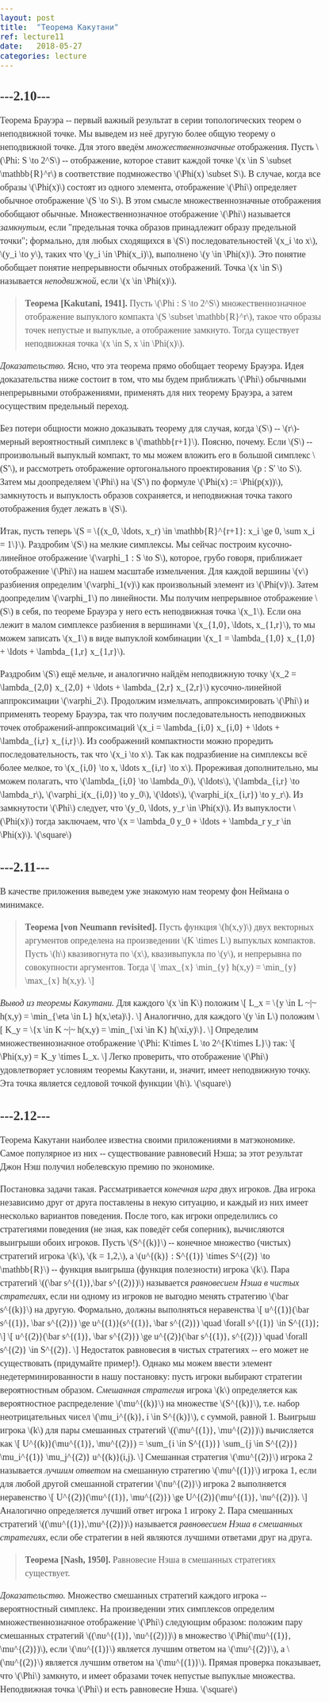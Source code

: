```yaml
---
layout: post
title:  "Теорема Какутани"
ref: lecture11
date:   2018-05-27
categories: lecture
---
```


<script src="//ajax.googleapis.com/ajax/libs/jquery/1.9.1/jquery.min.js"></script>
<script src="{{site.baseurl}}/tsi-inlineDisqussions-919f4a1/inlineDisqussions.js"></script>
<link rel="stylesheet" type="text/css" href="{{site.baseurl}}/tsi-inlineDisqussions-919f4a1/inlineDisqussions.css" />
<script>
  disqus_shortname = 'a-balitskiy-github-io-mipt-comb-geom';
  jQuery(document).ready(function() {
    jQuery("p").inlineDisqussions();
  });
</script>

<script src="{{site.baseurl}}/jquery-inline-footnotes-min/jquery-inline-footnotes-min.js"></script>
  <script>
    $(function() {
      $("[rel=footnote]").inlineFootnote();
    });
  </script>
<style type="text/css">
    body {
      font-family: Georgia, serif;
      font-size: 18px;
      line-height: 1.5em;
      color: #333;
      padding: 0;
      margin: 0;
    }
    #wrapper { width: 960px; margin: 76px auto; }
    sup a { font-weight: bold; padding: 5px; text-decoration: none; }
    #footnote_box {
      font-size: 14px;
      background: white;
      padding: 0 10px;
      margin: 10px;
      border: 1px solid #888;
      -moz-box-shadow: 0px 0px 5px #888;
      -webkit-box-shadow: 0px 0px 5px #888;
      box-shadow: 0px 0px 5px #888;
    }
  </style>

## ---2.10---

Теорема Брауэра -- первый важный результат в серии топологических теорем о неподвижной точке. Мы выведем из неё другую более общую теорему о неподвижной точке. Для этого введём _множественнозначные_ отображения. Пусть \\(\Phi: S \to 2^S\\) -- отображение, которое ставит каждой точке \\(x \in S \subset \mathbb{R}^r\\) в соответствие  подмножество \\(\Phi(x) \subset S\\). В случае, когда все образы \\(\Phi(x)\\) состоят из одного элемента, отображение \\(\Phi\\) определяет обычное отображение \\(S \to S\\). В этом смысле множественнозначные отображения обобщают обычные. Множественнозначное отображение \\(\Phi\\) называется _замкнутым_, если "предельная точка образов принадлежит образу предельной точки"; формально, для любых сходящихся в \\(S\\) последовательностей \\(x_i \to x\\), \\(y_i \to y\\), таких что \\(y_i \in \Phi(x_i)\\), выполнено \\(y \in \Phi(x)\\). Это понятие обобщает понятие непрерывности обычных отображений. Точка \\(x \in S\\) называется _неподвижной_, если \\(x \in \Phi(x)\\).
 
> **Теорема [Kakutani, 1941].** Пусть \\(\Phi : S \to 2^S\\) множественнозначное отображение выпуклого компакта \\(S \subset \mathbb{R}^r\\), такое что образы точек непустые и выпуклые, а отображение замкнуто. Тогда существует неподвижная точка \\(x \in S, x \in \Phi(x)\\).

_Доказательство._ 
Ясно, что эта теорема прямо обобщает теорему Брауэра. Идея доказательства ниже состоит в том, что мы будем приближать \\(\Phi\\) обычными непрерывными отображениями, применять для них теорему Брауэра, а затем осуществим предельный переход.

Без потери общности можно доказывать теорему для случая, когда \\(S\\) -- \\(r\\)-мерный вероятностный симплекс в \\(\mathbb{r+1}\\). Поясню, почему. Если \\(S\\) -- произвольный выпуклый компакт, то мы можем вложить его в большой симплекс \\(S'\\), и рассмотреть отображение ортогонального проектирования \\(p : S' \to S\\). Затем мы доопределяем \\(\Phi\\) на \\(S'\\) по формуле \\(\Phi(x) := \Phi(p(x))\\), замкнутость и выпуклость образов сохраняется, и неподвижная точка такого отображения будет лежать в \\(S\\). 

Итак, пусть теперь \\(S = \\{(x_0, \ldots, x_r) \in \mathbb{R}^{r+1}: x_i \ge 0, \sum x_i = 1\\}\\). Раздробим \\(S\\) на мелкие симплексы. Мы сейчас построим кусочно-линейное отображение \\(\varphi_1 : S \to S\\), которое, грубо говоря, приближает отображение \\(\Phi\\) на нашем масштабе измельчения. Для каждой вершины \\(v\\) разбиения определим \\(\varphi_1(v)\\) как произвольный элемент из \\(\Phi(v)\\). Затем доопределим \\(\varphi_1\\) по линейности. Мы получим непрерывное отображение \\(S\\) в себя, по теореме Брауэра у него есть неподвижная точка \\(x_1\\). Если она лежит в малом симплексе разбиения в вершинами \\(x_{1,0}, \ldots, x_{1,r}\\), то мы можем записать \\(x_1\\) в виде выпуклой комбинации \\(x_1 = \lambda_{1,0} x_{1,0} + \ldots + \lambda_{1,r} x_{1,r}\\). 

Раздробим \\(S\\) ещё мельче, и аналогично найдём неподвижную точку \\(x_2 = \lambda_{2,0} x_{2,0} + \ldots + \lambda_{2,r} x_{2,r}\\) кусочно-линейной аппроксимации \\(\varphi_2\\). Продолжим измельчать, аппроксимировать \\(\Phi\\) и применять теорему Брауэра, так что получим последовательность неподвижных точек отображений-аппроксимаций \\(x_i = \lambda_{i,0} x_{i,0} + \ldots + \lambda_{i,r} x_{i,r}\\). Из соображений компактности можно проредить последовательность, так что \\(x_i \to x\\). Так как подразбиение на симплексы всё более мелкое, то \\(x_{i,0} \to x, \ldots x_{i,r} \to x\\). Прореживая дополнительно, мы можем полагать, что \\(\lambda_{i,0} \to \lambda_0\\), \\(\ldots\\), \\(\lambda_{i,r} \to \lambda_r\\), \\(\varphi_i(x_{i,0}) \to y_0\\), \\(\ldots\\), \\(\varphi_i(x_{i,r}) \to y_r\\). Из замкнутости \\(\Phi\\) следует, что \\(y_0, \ldots, y_r \in \Phi(x)\\). Из выпуклости \\(\Phi(x)\\) тогда заключаем, что \\(x = \lambda_0 y_0 + \ldots + \lambda_r y_r \in \Phi(x)\\).
\\(\square\\)


## ---2.11---

В качестве приложения выведем уже знакомую нам теорему фон Неймана о минимаксе.

> **Теорема [von Neumann revisited].** Пусть функция \\(h(x,y)\\) двух векторных аргументов определена на произведении \\(K \times L\\) выпуклых компактов. Пусть \\(h\\) квазивогнута по \\(x\\), квазивыпукла по \\(y\\), и непрерывна по совокупности аргументов. Тогда 
\\[
\max_{x} \min_{y} h(x,y) = \min_{y} \max_{x} h(x,y).
\\]

_Вывод из теоремы Какутани._ 
Для каждого \\(x \in K\\) положим
\\[
L_x = \\{y \in L ~|~ h(x,y) = \min\_{\eta \in L} h(x,\eta)\\}.
\\]
Аналогично, для каждого \\(y \in L\\) положим
\\[
K_y = \\{x \in K ~|~ h(x,y) = \min\_{\xi \in K} h(\xi,y)\\}.
\\]
Определим множественнозначное отображение \\(\Phi: K\times L \to 2^{K\times L}\\) так:
\\[
\Phi(x,y) = K_y \times L_x.
\\]
Легко проверить, что отображение \\(\Phi\\) удовлетворяет условиям теоремы Какутани, и, значит, имеет неподвижную точку. Эта точка является седловой точкой функции \\(h\\). 
\\(\square\\)

## ---2.12---

Теорема Какутани наиболее известна своими приложениями в матэкономике. Самое популярное из них -- существование равновесий Нэша; за этот результат Джон Нэш получил нобелевскую премию по экономике. 

Постановка задачи такая. Рассматривается _конечная игра_ двух игроков. Два игрока независимо друг от друга поставлены в некую ситуацию, и каждый из них имеет несколько вариантов поведения. После того, как игроки определились со стратегиями поведения (не зная, как поведёт себя соперник), вычисляются выигрыши обоих игроков. Пусть \\(S^{(k)}\\) -- конечное множество (чистых) стратегий игрока \\(k\\), \\(k = 1,2,\\), а \\(u^{(k)} : S^{(1)} \times S^{(2)} \to \mathbb{R}\\) -- функция выигрыша (функция полезности) игрока \\(k\\). Пара стратегий \\((\bar s^{(1)},\bar s^{(2)})\\) называется _равновесием Нэша в чистых стратегиях_, если ни одному из игроков не выгодно менять стратегию \\(\bar s^{(k)}\\) на другую. Формально, должны выполняться неравенства
\\[
u^{(1)}(\bar s^{(1)}, \bar s^{(2)}) \ge u^{(1)}(s^{(1)}, \bar s^{(2)}) \quad \forall s^{(1)} \in S^{(1)};
\\]
\\[
u^{(2)}(\bar s^{(1)}, \bar s^{(2)}) \ge u^{(2)}(\bar s^{(1)}, s^{(2)}) \quad \forall s^{(2)} \in S^{(2)}.
\\]
Недостаток равновесия в чистых стратегиях -- его может не существовать (придумайте пример!). Однако мы можем ввести элемент недетерминированности в нашу постановку: пусть игроки выбирают стратегии вероятностным образом. _Смешанная стратегия_ игрока \\(k\\) определяется как вероятностное распределение \\(\mu^{(k)}\\) на множестве \\(S^{(k)}\\), т.е. набор неотрицательных чисел \\(\mu_i^{(k)}, i \in S^{(k)}\\), с суммой, равной 1. Выигрыш игрока \\(k\\) для пары смешанных стратегий \\((\mu^{(1)}, \mu^{(2)})\\) вычисляется как
\\[
U^{(k)}(\mu^{(1)}, \mu^{(2)}) = \sum\_{i \in S^{(1)}} \sum\_{j \in S^{(2)}} \mu_i^{(1)} \mu_j^{(2)} u^{(k)}(i,j).
\\]
Смешанная стратегия \\(\mu^{(2)}\\) игрока 2 называется _лучшим ответом_ на смешанную стратегию \\(\mu^{(1)}\\) игрока 1, если для любой другой смешанной стратегии \\(\nu^{(2)}\\) игрока 2 выполняется неравенство
\\[
U^{(2)}(\mu^{(1)}, \mu^{(2)}) \ge U^{(2)}(\mu^{(1)}, \nu^{(2)}).
\\]
Аналогично определяется лучший ответ игрока 1 игроку 2. Пара смешанных стратегий \\((\mu^{(1)},\mu^{(2)})\\) называется _равновесием Нэша в смешанных стратегиях_, если обе стратегии в ней являются лучшими ответами друг на друга.

> **Теорема [Nash, 1950].** Равновесие Нэша в смешанных стратегиях существует. 

_Доказательство._ 
Множество смешанных стратегий каждого игрока -- вероятностный симплекс. На произведении этих симплексов определим множественнозначное отображение \\(\Phi\\) следующим образом: положим пару смешанных стратегий \\((\nu^{(1)}, \nu^{(2)})\\) в множество \\(\Phi(\mu^{(1)}, \mu^{(2)})\\), если \\(\nu^{(1)}\\) является лучшим ответом на \\(\mu^{(2)}\\), а \\(\nu^{(2)}\\) является лучшим ответом на \\(\mu^{(1)}\\). Прямая проверка показывает, что \\(\Phi\\) замкнуто, и имеет образами точек непустые выпуклые множества. Неподвижная точка \\(\Phi\\) и есть равновесие Нэша.
\\(\square\\)
